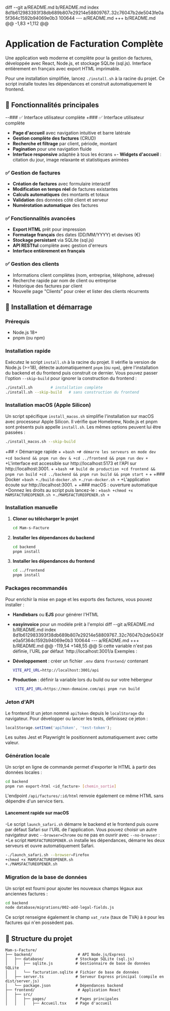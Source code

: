diff --git a/README.md b/README.md
index 8d1b612983393f38db689b807e29214e58809767..32c76047b2de5043fe0a5f364c1592b94069e0b3 100644
--- a/README.md
+++ b/README.md
@@ -1,83 +1,112 @@
 # Application de Facturation Complète
 
 Une application web moderne et complète pour la gestion de factures, développée avec React, Node.js, et stockage SQLite (sql.js). Interface entièrement en français avec export HTML imprimable.
 
 Pour une installation simplifiée, lancez `./install.sh` à la racine du projet. Ce script installe toutes les dépendances et construit automatiquement le frontend.
 
 ## 🌟 Fonctionnalités principales
 
--### ✅ Interface utilisateur complète
+### ✅ Interface utilisateur complète
 - **Page d'accueil** avec navigation intuitive et barre latérale
 - **Gestion complète des factures** (CRUD)
 - **Recherche et filtrage** par client, période, montant
 - **Pagination** pour une navigation fluide
 - **Interface responsive** adaptée à tous les écrans
+- **Widgets d'accueil** : citation du jour, image relaxante et statistiques animées
 
 ### ✅ Gestion de factures
 - **Création de factures** avec formulaire interactif
 - **Modification en temps réel** de factures existantes
 - **Calculs automatiques** des montants et totaux
 - **Validation** des données côté client et serveur
 - **Numérotation automatique** des factures
 
 ### ✅ Fonctionnalités avancées
 - **Export HTML** prêt pour impression
 - **Formatage français** des dates (DD/MM/YYYY) et devises (€)
 - **Stockage persistant** via SQLite (sql.js)
 - **API RESTful** complète avec gestion d'erreurs
 - **Interface entièrement en français**
 
 ### ✅ Gestion des clients
 - Informations client complètes (nom, entreprise, téléphone, adresse)
 - Recherche rapide par nom de client ou entreprise
 - Historique des factures par client
 - Nouvelle page "Clients" pour créer et lister des clients récurrents
 
 ## 🚀 Installation et démarrage
 
 ### Prérequis
 - Node.js 18+ 
 - pnpm (ou npm)
 
 ### Installation rapide
 
 Exécutez le script `install.sh` à la racine du projet. Il vérifie la version de Node.js (>=18), détecte automatiquement `pnpm` (ou `npm`), gère l'installation du backend et du frontend puis construit ce dernier. Vous pouvez passer l'option `--skip-build` pour ignorer la construction du frontend :
 
 ```bash
 ./install.sh        # installation complète
 ./install.sh --skip-build   # sans construction du frontend
 ```
 
 ### Installation macOS (Apple Silicon)
 
 Un script spécifique `install_macos.sh` simplifie l'installation sur macOS avec processeur Apple Silicon. Il vérifie que Homebrew, Node.js et pnpm sont présents puis appelle `install.sh`. Les mêmes options peuvent lui être passées :
 
 ```bash
 ./install_macos.sh --skip-build
 ```
 
+## ⚡ Démarrage rapide
+
+```bash
+# démarre les serveurs en mode dev
+cd backend && pnpm run dev &
+cd ../frontend && pnpm run dev
+```
+L'interface est accessible sur http://localhost:5173 et l'API sur http://localhost:3001.
+
+```bash
+# build de production
+cd frontend && pnpm run build
+cd ../backend && pnpm run build && pnpm start
+```
+
+### Docker
+```bash
+./build-docker.sh
+./run-docker.sh
+```
+L'application écoute sur http://localhost:3001.
+
+### macOS : ouverture automatique
+Donnez les droits au script puis lancez-le :
+```bash
+chmod +x MAMSFACTUREOPENER.sh
+./MAMSFACTUREOPENER.sh
+```
 ### Installation manuelle
 
 1. **Cloner ou télécharger le projet**
    ```bash
    cd Mam-s-Facture
    ```
 
 2. **Installer les dépendances du backend**
    ```bash
    cd backend
    pnpm install
    ```
 
 3. **Installer les dépendances du frontend**
    ```bash
    cd ../frontend
    pnpm install
    ```
 
 ### Packages recommandés
 
 Pour enrichir la mise en page et les exports des factures, vous pouvez installer :
 
 - **Handlebars** ou **EJS** pour générer l'HTML
 - **easyinvoice** pour un modèle prêt à l'emploi
diff --git a/README.md b/README.md
index 8d1b612983393f38db689b807e29214e58809767..32c76047b2de5043fe0a5f364c1592b94069e0b3 100644
--- a/README.md
+++ b/README.md
@@ -119,54 +148,55 @@ Si cette variable n'est pas définie, l'URL par défaut `http://localhost:3001/a
 Exemples :
 
 - **Développement** : créer un fichier `.env` dans `frontend/` contenant
   ```bash
   VITE_API_URL=http://localhost:3001/api
   ```
 
 - **Production** : définir la variable lors du build ou sur votre hébergeur
   ```bash
    VITE_API_URL=https://mon-domaine.com/api pnpm run build
    ```

### Jeton d'API

Le frontend lit un jeton nommé `apiToken` depuis le `localStorage` du navigateur.
Pour développer ou lancer les tests, définissez ce jeton :

```js
localStorage.setItem('apiToken', 'test-token');
```

Les suites Jest et Playwright le positionnent automatiquement avec cette valeur.
 
 ### Génération locale
 
 Un script en ligne de commande permet d'exporter le HTML à partir des données locales :
 
 ```bash
 cd backend
 pnpm run export-html <id_facture> [chemin_sortie]
 ```
 
 L'endpoint `/api/factures/:id/html` renvoie également ce même HTML sans dépendre d'un service tiers.
 
 #### Lancement rapide sur macOS
 
-Le script `launch_safari.sh` démarre le backend et le frontend puis ouvre par défaut Safari sur l'URL de l'application. Vous pouvez choisir un autre navigateur avec `--browser=Chrome` ou ne pas en ouvrir avec `--no-browser` :
+Le script `MAMSFACTUREOPENER.sh` installe les dépendances, démarre les deux serveurs et ouvre automatiquement Safari.
 
 ```bash
-./launch_safari.sh --browser=Firefox
+chmod +x MAMSFACTUREOPENER.sh
+./MAMSFACTUREOPENER.sh
 ```
 
 ### Migration de la base de données
 Un script est fourni pour ajouter les nouveaux champs légaux aux anciennes factures :
 
 ```bash
 cd backend
 node database/migrations/002-add-legal-fields.js
 ```
 Ce script renseigne également le champ `vat_rate` (taux de TVA) à `0` pour les factures qui n'en possèdent pas.
 
 ## 📁 Structure du projet
 
 ```
 Mam-s-Facture/
 ├── backend/                    # API Node.js/Express
 │   ├── database/              # Stockage SQLite (sql.js)
 │   │   ├── sqlite.js          # Gestionnaire de base de données SQLite
 │   │   └── facturation.sqlite # Fichier de base de données
 │   ├── server.ts              # Serveur Express principal (compile en dist/server.js)
 │   └── package.json           # Dépendances backend
 ├── frontend/                   # Application React
 │   ├── src/
 │   │   ├── pages/             # Pages principales
 │   │   │   ├── Accueil.tsx    # Page d'accueil
